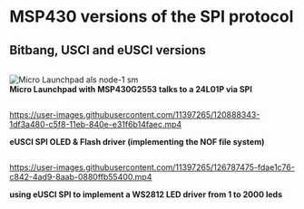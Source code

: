 # MSP430 versions of the SPI protocol

## Bitbang, USCI and eUSCI versions
```
```
![Micro Launchpad als node-1 sm](https://user-images.githubusercontent.com/11397265/120074443-4251fd00-c09d-11eb-923c-1ff2f56d2aa6.jpg)  
**Micro Launchpad with MSP430G2553 talks to a 24L01P via SPI**  

```
```
https://user-images.githubusercontent.com/11397265/120888343-1df3a480-c5f8-11eb-840e-e31f6b14faec.mp4

**eUSCI SPI OLED & Flash driver (implementing the NOF file system)**  

```
```
https://user-images.githubusercontent.com/11397265/126787475-fdae1c76-c842-4ad9-8aab-0880ffb55400.mp4

**using eUSCI SPI to implement a WS2812 LED driver from 1 to 2000 leds** 

```

```
